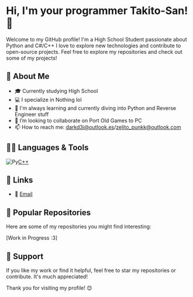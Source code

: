 # Hi, I'm your programmer Takito-San! 👋

Welcome to my GitHub profile! I'm a High School Student passionate about Python and C#/C++ I love to explore new technologies and contribute to open-source projects. Feel free to explore my repositories and check out some of my projects!

## 🚀 About Me

- 🎓 Currently studying High School
- 💻 I specialize in Nothing lol
- 🌱 I'm always learning and currently diving into Python and Reverse Engineer stuff
- 👯 I’m looking to collaborate on Port Old Games to PC
- 📫 How to reach me: darkd3i@outlook.es/zelito_punkk@outlook.com

## 🧑‍💻 Languages & Tools

![Py](https://skillicons.dev/icons?i=python)[C++](https://skillicons.dev/icons?i=C++)
## 🔗 Links
- 📧 [Email](mailto:[zelito_punkk@outlook.com])

## 📂 Popular Repositories

Here are some of my repositories you might find interesting:

[Work in Progress :3]

## 🙏 Support

If you like my work or find it helpful, feel free to star my repositories or contribute. It's much appreciated!

Thank you for visiting my profile! 😊
